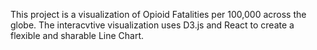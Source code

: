 This project is a visualization of Opioid Fatalities per 100,000 across the globe. The interacvtive visualization uses D3.js and React to create a flexible and sharable Line Chart.
